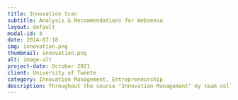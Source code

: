 ```yaml
---
title: Innovation Scan
subtitle: Analysis & Recommendations for Websensa
layout: default
modal-id: 8
date: 2014-07-18
img: innovation.png
thumbnail: innovation.png
alt: image-alt
project-date: October 2021
client: University of Twente
category: Innovation Management, Entrepreneurship
description: Throughout the course "Innovation Management" my team collaborated with the polish company <a href="https://websensa.com/en/home/">Websensa</a>. The company offers solutions for examples in the areas of AI, Data Science and Natural Language Processing. With an <i> Innovation Scan Questionnaire</i> we gathered data in five pillars of innovation about the company through interviews. Further, we analyzed the data and derived presentation. Finally, we presented our findings in front of the company and lecturers.
---
```

